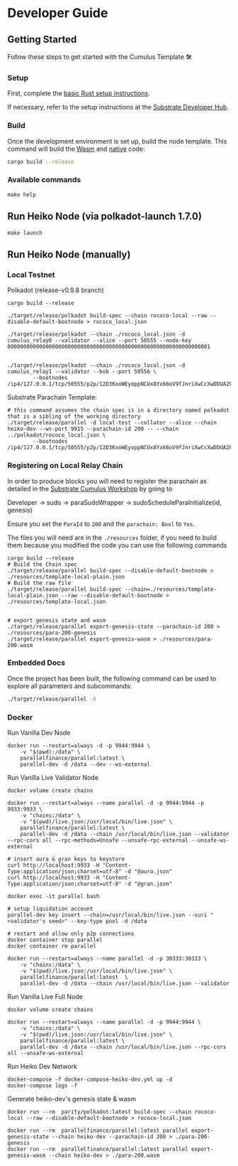 # Developer Guide

## Getting Started

Follow these steps to get started with the Cumulus Template :hammer_and_wrench:

### Setup

First, complete the [basic Rust setup instructions](./doc/rust-setup.md).

If necessary, refer to the setup instructions at the
[Substrate Developer Hub](https://substrate.dev/docs/en/knowledgebase/getting-started/#manual-installation).

### Build

Once the development environment is set up, build the node template. This command will build the
[Wasm](https://substrate.dev/docs/en/knowledgebase/advanced/executor#wasm-execution) and
[native](https://substrate.dev/docs/en/knowledgebase/advanced/executor#native-execution) code:

```bash
cargo build --release
```

### Available commands

```
make help
```

## Run Heiko Node (via polkadot-launch 1.7.0)

```
make launch
```

## Run Heiko Node (manually)

### Local Testnet

Polkadot (release-v0.9.8 branch)

```
cargo build --release

./target/release/polkadot build-spec --chain rococo-local --raw --disable-default-bootnode > rococo_local.json

./target/release/polkadot --chain ./rococo_local.json -d cumulus_relay0 --validator --alice --port 50555 --node-key 0000000000000000000000000000000000000000000000000000000000000001


./target/release/polkadot --chain ./rococo_local.json -d cumulus_relay1 --validator --bob --port 50556 \
        --bootnodes /ip4/127.0.0.1/tcp/50555/p2p/12D3KooWEyoppNCUx8Yx66oV9fJnriXwCcXwDDUA2kj6vnc6iDEp
```

Substrate Parachain Template:

```
# this command assumes the chain spec is in a directory named polkadot that is a sibling of the working directory
./target/release/parallel -d local-test --collator --alice --chain heiko-dev --ws-port 9915 --parachain-id 200 -- --chain ../polkadot/rococo_local.json \
        --bootnodes /ip4/127.0.0.1/tcp/50555/p2p/12D3KooWEyoppNCUx8Yx66oV9fJnriXwCcXwDDUA2kj6vnc6iDEp
```

### Registering on Local Relay Chain

In order to produce blocks you will need to register the parachain as detailed in the [Substrate Cumulus Workshop](https://substrate.dev/cumulus-workshop/#/en/3-parachains/2-register) by going to

Developer -> sudo -> paraSudoWrapper -> sudoScheduleParaInitialize(id, genesis)

Ensure you set the `ParaId` to `200` and the `parachain: Bool` to `Yes`.

The files you will need are in the `./resources` folder, if you need to build them because you modified the code you can use the following commands

```
cargo build --release
# Build the Chain spec
./target/release/parallel build-spec --disable-default-bootnode > ./resources/template-local-plain.json
# Build the raw file
./target/release/parallel build-spec --chain=./resources/template-local-plain.json --raw --disable-default-bootnode > ./resources/template-local.json


# export genesis state and wasm
./target/release/parallel export-genesis-state --parachain-id 200 > ./resources/para-200-genesis
./target/release/parallel export-genesis-wasm > ./resources/para-200.wasm
```

### Embedded Docs

Once the project has been built, the following command can be used to explore all parameters and
subcommands:

```sh
./target/release/parallel -h
```

### Docker

Run Vanilla Dev Node

```
docker run --restart=always -d -p 9944:9944 \
    -v "$(pwd):/data" \
    parallelfinance/parallel:latest \
    parallel-dev -d /data --dev --ws-external
```

Run Vanilla Live Validator Node

```
docker volume create chains

docker run --restart=always --name parallel -d -p 9944:9944 -p 9933:9933 \
    -v "chains:/data" \
    -v "$(pwd)/live.json:/usr/local/bin/live.json" \
    parallelfinance/parallel:latest \
    parallel-dev -d /data --chain /usr/local/bin/live.json --validator --rpc-cors all --rpc-methods=Unsafe --unsafe-rpc-external --unsafe-ws-external

# insert aura & gran keys to keystore
curl http://localhost:9933 -H "Content-Type:application/json;charset=utf-8" -d "@aura.json"
curl http://localhost:9933 -H "Content-Type:application/json;charset=utf-8" -d "@gran.json"

docker exec -it parallel bash

# setup liquidation account
parallel-dev key insert --chain=/usr/local/bin/live.json --suri "<validator's seed>" --key-type pool -d /data

# restart and allow only p2p connections
docker container stop parallel
docker container rm parallel

docker run --restart=always --name parallel -d -p 30333:30333 \
    -v "chains:/data" \
    -v "$(pwd)/live.json:/usr/local/bin/live.json" \
    parallelfinance/parallel:latest  \
    parallel-dev -d /data --chain /usr/local/bin/live.json --validator
```

Run Vanilla Live Full Node

```
docker volume create chains

docker run --restart=always --name parallel -d -p 9944:9944 \
    -v "chains:/data" \
    -v "$(pwd)/live.json:/usr/local/bin/live.json" \
    parallelfinance/parallel:latest \
    parallel-dev -d /data --chain /usr/local/bin/live.json --rpc-cors all --unsafe-ws-external
```

Run Heiko Dev Network

```
docker-compose -f docker-compose-heiko-dev.yml up -d
docker-compose logs -f
```

Generate heiko-dev's genesis state & wasm

```
docker run --rm  parity/polkadot:latest build-spec --chain rococo-local --raw --disable-default-bootnode > rococo-local.json

docker run --rm  parallelfinance/parallel:latest parallel export-genesis-state --chain heiko-dev --parachain-id 200 > ./para-200-genesis
docker run --rm  parallelfinance/parallel:latest parallel export-genesis-wasm --chain heiko-dev > ./para-200.wasm
```
